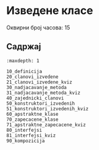 # Изведене класе

Оквирни број часова: 15

## Садржај

```{toctree}
:maxdepth: 1

10_definicija
20_clanovi_izvedene
21_clanovi_izvedene_kviz
30_nadjacavanje_metoda
31_nadjacavanje_metoda_kviz
40_zajednicki_clanovi
50_konstruktori_izvedenih
51_konstruktori_izvedenih_kviz
60_apstraktne_klase
70_zapecacene_klase
71_apstraktne_zapecacene_kviz
80_interfejsi
81_interfejsi_kviz
90_kompozicija
```
